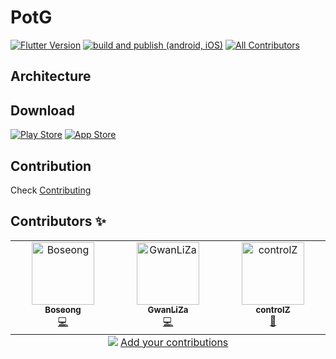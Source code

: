 # PotG

[![Flutter Version](https://img.shields.io/badge/Flutter-3.32.0-02569B?logo=flutter&logoColor=white)](https://flutter.dev)
[![build and publish (android, iOS)](https://github.com/gsainfoteam/pot-g-flutter/actions/workflows/upload.yml/badge.svg)](https://github.com/gsainfoteam/pot-g-flutter/actions/workflows/upload.yml)
[![All Contributors](https://img.shields.io/badge/all_contributors-0-orange.svg?style=flat-square)](#contributors-)

## Architecture

## Download

[![Play Store](https://img.shields.io/badge/Google%20Play-Visit-green?logo=google-play&logoColor=white)](/)
[![App Store](https://img.shields.io/badge/App%20Store-Visit-blue?logo=app-store&logoColor=white)](/)

## Contribution

Check [Contributing](.github/CONTRIBUTING.md)

## Contributors ✨

<!-- ALL-CONTRIBUTORS-LIST:START - Do not remove or modify this section -->
<!-- prettier-ignore-start -->
<!-- markdownlint-disable -->
<table>
  <tbody>
    <tr>
      <td align="center" valign="top" width="14.28%"><a href="https://blog.paperst.ar/"><img src="https://avatars.githubusercontent.com/u/125528915?v=4?s=100" width="100px;" alt="Boseong"/><br /><sub><b>Boseong</b></sub></a><br /><a href="https://github.com/gsainfoteam/pot-g-flutter/commits?author=2paperstar" title="Code">💻</a></td>
      <td align="center" valign="top" width="14.28%"><a href="https://github.com/GwanLiZa"><img src="https://avatars.githubusercontent.com/u/144007144?v=4?s=100" width="100px;" alt="GwanLiZa"/><br /><sub><b>GwanLiZa</b></sub></a><br /><a href="https://github.com/gsainfoteam/pot-g-flutter/commits?author=GwanLiZa" title="Code">💻</a></td>
      <td align="center" valign="top" width="14.28%"><a href="https://github.com/controlZ"><img src="https://avatars.githubusercontent.com/u/101192718?v=4?s=100" width="100px;" alt="controlZ"/><br /><sub><b>controlZ</b></sub></a><br /><a href="#projectManagement-controlZ" title="Project Management">📆</a></td>
    </tr>
  </tbody>
  <tfoot>
    <tr>
      <td align="center" size="13px" colspan="7">
        <img src="https://raw.githubusercontent.com/all-contributors/all-contributors-cli/1b8533af435da9854653492b1327a23a4dbd0a10/assets/logo-small.svg">
          <a href="https://all-contributors.js.org/docs/en/bot/usage">Add your contributions</a>
        </img>
      </td>
    </tr>
  </tfoot>
</table>

<!-- markdownlint-restore -->
<!-- prettier-ignore-end -->

<!-- ALL-CONTRIBUTORS-LIST:END -->
